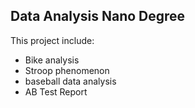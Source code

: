 ## Data Analysis Nano Degree
This project include:
- Bike analysis
- Stroop phenomenon
- baseball data analysis
- AB Test Report
